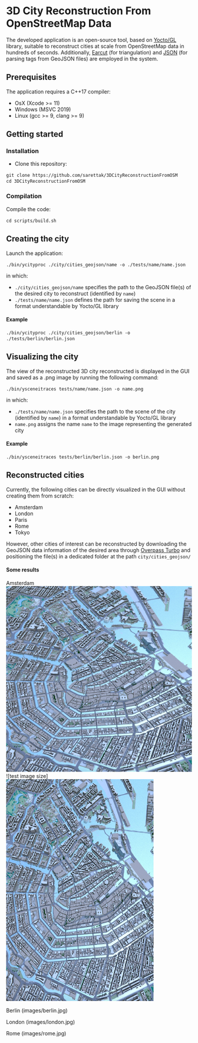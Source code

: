 # 3D City Reconstruction From OpenStreetMap Data
The developed application is an open-source tool, based on [Yocto/GL](https://github.com/xelatihy/yocto-gl) library, suitable to reconstruct cities at scale from OpenStreetMap data in hundreds of seconds. Additionally, [Earcut](https://github.com/mapbox/earcut.hpp) (for triangulation) and [JSON](https://github.com/nlohmann/json) (for parsing tags from GeoJSON files) are employed in the system. 

## Prerequisites
The application requires a C++17 compiler:
* OsX (Xcode >= 11)
* Windows (MSVC 2019)
* Linux (gcc >= 9, clang >= 9)


## Getting started

### Installation
* Clone this repository:

```
git clone https://github.com/sarettak/3DCityReconstructionFromOSM
cd 3DCityReconstructionFromOSM
```

### Compilation
Compile the code:

```
cd scripts/build.sh
```

## Creating the city
Launch the application: 
```
./bin/ycityproc ./city/cities_geojson/name -o ./tests/name/name.json
```

in which:
* `./city/cities_geojson/name` specifies the path to the GeoJSON file(s) of the desired city to reconstruct (identified by `name`)
* `./tests/name/name.json` defines the path for saving the scene in a format understandable by Yocto/GL library

#### Example
```
./bin/ycityproc ./city/cities_geojson/berlin -o ./tests/berlin/berlin.json
```

## Visualizing the city
The view of the reconstructed 3D city reconstructed is displayed in the GUI and saved as a .png image by running the following command:
```
./bin/ysceneitraces tests/name/name.json -o name.png   
```
in which:
* `./tests/name/name.json` specifies the path to the scene of the city (identified by `name`) in a format understandable by Yocto/GL library
* `name.png` assigns the name `name` to the image representing the generated city

#### Example
```
./bin/ysceneitraces tests/berlin/berlin.json -o berlin.png  
```

## Reconstructed cities
Currently, the following cities can be directly visualized in the GUI without creating them from scratch:
* Amsterdam
* London
* Paris
* Rome 
* Tokyo

However, other cities of interest can be reconstructed by downloading the GeoJSON data information of the desired area through [Overpass Turbo](https://overpass-turbo.eu) and positioning the file(s) in a dedicated folder at the path `city/cities_geojson/`

#### Some results
Amsterdam
![Amsterdam](images/amsterdam.jpg)
![test image size]<img src="images/amsterdam.jpg" width="400" height="600">

Berlin 
(images/berlin.jpg)

London
(images/london.jpg)

Rome 
(images/rome.jpg)


